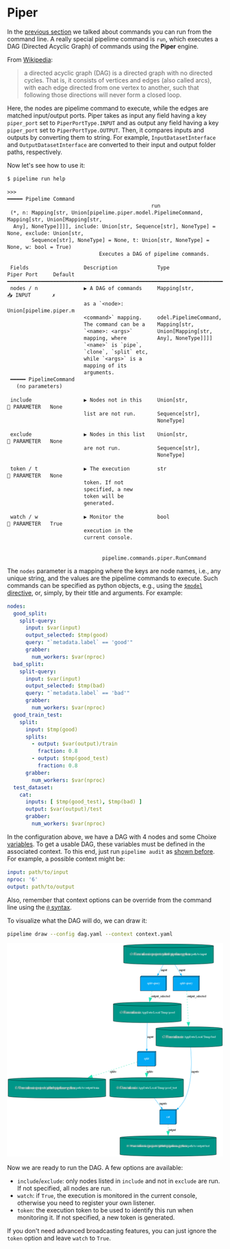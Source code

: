 # Piper

In the [previous section](overview.md) we talked about commands you can run from the command line.
A really special pipelime command is `run`, which executes a DAG (Directed Acyclic Graph) of commands using the **Piper** engine.

From [Wikipedia](https://en.wikipedia.org/wiki/Directed_acyclic_graph):
> a directed acyclic graph (DAG) is a directed graph with no directed cycles. That is, it consists of vertices and edges (also called arcs), with each edge directed from one vertex to another, such that following those directions will never form a closed loop.

Here, the nodes are pipelime command to execute, while the edges are matched input/output ports.
Piper takes as input any field having a key `piper_port` set to `PiperPortType.INPUT` and
as output any field having a key `piper_port` set to `PiperPortType.OUTPUT`.
Then, it compares inputs and outputs by converting them to string.
For example, `InputDatasetInterface` and `OutputDatasetInterface` are converted to their input and output folder paths, respectively.

Now let's see how to use it:

```bash
$ pipelime run help
```

```
>>>
━━━━━ Pipelime Command
                                               run
 (*, n: Mapping[str, Union[pipelime.piper.model.PipelimeCommand, Mapping[str, Union[Mapping[str,
  Any], NoneType]]]], include: Union[str, Sequence[str], NoneType] = None, exclude: Union[str,
        Sequence[str], NoneType] = None, t: Union[str, NoneType] = None, w: bool = True)
                              Executes a DAG of pipelime commands.

 Fields                  Description             Type                     Piper Port     Default
━━━━━━━━━━━━━━━━━━━━━━━━━━━━━━━━━━━━━━━━━━━━━━━━━━━━━━━━━━━━━━━━━━━━━━━━━━━━━━━━━━━━━━━━━━━━━━━━━
 nodes / n               ▶ A DAG of commands     Mapping[str,             📥 INPUT       ✗
                         as a `<node>:           Union[pipelime.piper.m
                         <command>` mapping.     odel.PipelimeCommand,
                         The command can be a    Mapping[str,
                         `<name>: <args>`        Union[Mapping[str,
                         mapping, where          Any], NoneType]]]]
                         `<name>` is `pipe`,
                         `clone`, `split` etc,
                         while `<args>` is a
                         mapping of its
                         arguments.
 ━━━━━ PipelimeCommand
   (no parameters)

 include                 ▶ Nodes not in this     Union[str,               📐 PARAMETER   None
                         list are not run.       Sequence[str],
                                                 NoneType]

 exclude                 ▶ Nodes in this list    Union[str,               📐 PARAMETER   None
                         are not run.            Sequence[str],
                                                 NoneType]

 token / t               ▶ The execution         str                      📐 PARAMETER   None
                         token. If not
                         specified, a new
                         token will be
                         generated.

 watch / w               ▶ Monitor the           bool                     📐 PARAMETER   True
                         execution in the
                         current console.


                               pipelime.commands.piper.RunCommand
```

The `nodes` parameter is a mapping where the keys are node names, i.e., any unique string, and the values are the pipelime commands to execute.
Such commands can be specified as python objects, e.g., using the [`$model` directive](../choixe/directives.md#model), or, simply, by their title and arguments. For example:

```yaml
nodes:
  good_split:
    split-query:
      input: $var(input)
      output_selected: $tmp(good)
      query: "`metadata.label` == 'good'"
      grabber:
        num_workers: $var(nproc)
  bad_split:
    split-query:
      input: $var(input)
      output_selected: $tmp(bad)
      query: "`metadata.label` == 'bad'"
      grabber:
        num_workers: $var(nproc)
  good_train_test:
    split:
      input: $tmp(good)
      splits:
        - output: $var(output)/train
          fraction: 0.8
        - output: $tmp(good_test)
          fraction: 0.8
      grabber:
        num_workers: $var(nproc)
  test_dataset:
    cat:
      inputs: [ $tmp(good_test), $tmp(bad) ]
      output: $var(output)/test
      grabber:
        num_workers: $var(nproc)
```

In the configuration above, we have a DAG with 4 nodes and some Choixe [variables](../choixe/directives.md#variables).
To get a usable DAG, these variables must be defined in the associated context.
To this end, just run `pipelime audit` as [shown before](overview.md#validate-a-configuration-and-write-a-context).
For example, a possible context might be:

```yaml
input: path/to/input
nproc: '6'
output: path/to/output
```

Also, remember that context options can be override from the command line using the [`@` syntax](overview.md).

To visualize what the DAG will do, we can draw it:

```bash
pipelime draw --config dag.yaml --context context.yaml
```

![dag](../images/dag.png "dag")

Now we are ready to run the DAG. A few options are available:
- `include`/`exclude`: only nodes listed in `include` and not in `exclude` are run. If not specified, all nodes are run.
- `watch`: if `True`, the execution is monitored in the current console, otherwise you need to register your own listener.
- `token`: the execution token to be used to identify this run when monitoring it. If not specified, a new token is generated.

If you don't need advanced broadcasting features, you can just ignore the `token` option and leave `watch` to `True`.
